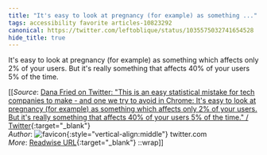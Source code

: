 ```yaml
---
title: "It's easy to look at pregnancy (for example) as something ..."
tags: accessibility favorite articles-10823292
canonical: https://twitter.com/leftoblique/status/1035575032741654528
hide_title: true
---
```


It's easy to look at pregnancy (for example) as something which affects only 2% of your users. But it's really something that affects 40% of your users 5% of the time.


[[_Source_: [Dana Fried on Twitter: "This is an easy statistical mistake for tech companies to make - and one we try to avoid in Chrome: It's easy to look at pregnancy (for example) as something which affects only 2% of your users. But it's really something that affects 40% of your users 5% of the time." / Twitter](https://twitter.com/leftoblique/status/1035575032741654528){:target="_blank"}<br>
_Author_: ![favicon](https://s2.googleusercontent.com/s2/favicons?domain=twitter.com){:style="vertical-align:middle"} twitter.com<br>
_More_: [Readwise URL](https://readwise.io/open/224036952){:target="_blank"}
::wrap]]